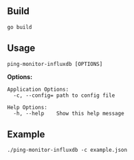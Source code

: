 
## Build
```
go build
```

## Usage
```
ping-monitor-influxdb [OPTIONS]
```

**Options:**
```
Application Options:
  -c, --config= path to config file

Help Options:
  -h, --help    Show this help message
```

## Example
```
./ping-monitor-influxdb -c example.json
```
